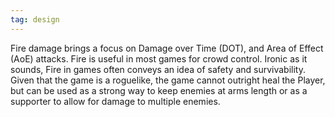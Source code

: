```yaml
---
tag: design
---
```

Fire damage brings a focus on Damage over Time (DOT), and Area of Effect (AoE) attacks. Fire is useful in most games for crowd control.
Ironic as it sounds, Fire in games often conveys an idea of safety and survivability. Given that the game is a roguelike, the game cannot outright heal the Player, but can be used as a strong way to keep enemies at arms length or as a supporter to allow for damage to multiple enemies. 